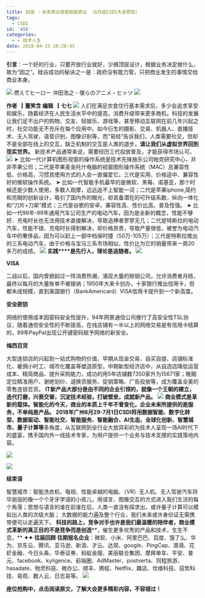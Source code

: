 ```yaml
---
title: 创造 ：未来商业就是智能商业 （6月底CSDI大会预告）
tags:
  - CSDI
id: '456'
categories:
  - - 技术人生
date: 2018-04-15 16:20:45
---
```


**引言**：一个好的行业，只要开放行业就好，少搞顶层设计，根据业务决定做什么，故为“因之”。硅谷成功的秘诀之一是：政府没有能力管，只把商业发生的事情交给商业本身。

 ![](http://www.taohui.pub/wp-content/uploads/2018/04/30bdaf51f202f3e390ab773fc17bed52-1.jpg)  燃えてヒーロー 沖田浩之 - 僕らのアニメ・ヒッツ ![](/2018/04/a82ec86de382c688d0d34590f7ddbe38-1.png) 

**作者▕  董笑含** **编辑▕  七七** ![](http://www.taohui.pub/wp-content/uploads/2018/04/640-1.jpg) 人们在满足衣食住行基本需求后，多少会追求享受和娱乐，随着经济在人民生活水平中的提高，消费升级带来更多商机。科技的发展让我们足不出户的购物、交友、轻娱乐、游戏等，甚至移动互联网在前几年兴起之时，社交功能无不充斥在每个应用中。如今衍生的摄影、交易、机器人、直播技术、无人驾驶、语音识别、图像识别等，而“易经”告诉我们，人类需要社交，但却不是全部在线上的交互，缺乏机制的交互是人类的退步。**请让我们从虚拟世界回到现实世界。** 新技术产品通常来说，需要经历三代投放普及，才能获得市场认可。 ![](http://www.taohui.pub/wp-content/uploads/2018/04/unnamed-file-3.jpg) ➤ 比如一代计算机图形视窗的操作系统是技术先锋施乐公司帕克研究中心，并非苹果公司；二代是苹果麦金托什电脑的视窗图形操作系统（MAC）且兼容性低、价格高，习惯其使用方式的人会一直偏爱它。三代是实用、价格适中、兼容性好的微软操作系统。 ➤ 比如一代智能手机最早的是微软、黑莓、诺基亚，那个时候还是少数人使用，多数人观摩，远远追不上智能一词；二代是苹果iphone,简约和亮眼的创新设计，吸引了国内外的眼光，却具备潜在的可升级系数，纵向一体化和“刀片+刀架”模式；三代是谷歌的安卓，兼容性高、性价比高，普及性强。 ➤ 比如一代96年-99年通用汽车公司生产的电动汽车，因为是全新的概念，性能不够好、充电时长也无法用技术直接解决，导致追捧者寥寥无几；二代是特斯拉的电动汽车，性能不错、充电时长得到解决，却价格昂贵，导致产量很低，被誉为电动汽车中的奢侈品，因为可以赶上一部中档保时捷（50万-105万）；三代是特斯拉推出的三系电动汽车，由于价格与宝马三系市场相似，性价比为它的销量带来一周20多万的成绩。 ![](http://www.taohui.pub/wp-content/uploads/2018/04/iphone的商业创新模式-1.jpg) **实践****是先行人，****理论****是追随者。** ![](/2018/04/paypal中间支付-1.jpg)

**VISA**

二战以后，国内曾掀起过一阵消费热潮，涌现大量的赊销公司，允许消费者月结，最终以每月的大量账单不被接纳；1950年大来卡创办，十家银行推出信用卡，但都未成规模，直到美国银行（BankAmericard）VISA信用卡提升到一个新高度。

**安全密钥**

网络的使用成本因密码安全性提升，94年网景通信公司推行了高安全性TSL协议，随着通信安全性的不断提高，在线店铺有一半以上的网络交易是有信用卡结算的，99年PayPal出现公开键密码赋予网络的新安全。

**梅西百货**

大型连锁店的兴起到一站式购物的价值，早期从现金交易、自买自提、店铺标准化、雇佣小时工、城市化覆盖等塑造原型，中期新型经济店中，从自选店降低运营成本、精简商品、提升采购能力，成功的用5年店铺数7350家升为15671家；晚期定位精准用户、谢绝划价、退换货服务、促销策略、广告投放等，成为覆盖全美的零售连锁百货。 **IT新产品大部分是由不同的企业引领的，就像一个王朝的建立，迭代打磨，兴衰交替，沉淀技术经验，打破壁垒，成就新产品。** ![](/2018/04/unnamed-file-1-1.jpg) **商业模式是****革新的载体****。**智能化的今天，商业的本质上千年不曾变化，企业未来所提供的是服务，不单纯是产品。 2018年广州6月29-7月1日CSDI将用**数据智能、数字化转型、数据驱动、智能社交、智能服务、智能融合、AI生态、全球化创新、智慧城市、量子计算等**多角度，从互联网到全行业大放异彩的为技术人呈现一场AI时代下的盛宴，携手国内外一线技术专家，为用户提供一个业务与技术支撑的实践落地内容。

![](/2018/04/csdi-2018-1.jpg)

![](/2018/04/csdi-2018嘉宾-1.jpg)

**结束语**

智慧城市：智能洗衣机、电视、性能卓越的电脑、（VR）无人机、无人驾驶汽车将华丽丽的像一个个牙牙学语的小孩儿，用语言、图像交互的方式进入我们生活的每个角落；思想与语言的谁在前谁在后，人类一直没有探求出，或许量子计算可以模拟出人类的次级大脑； 大数据的能力遍及整个行业，我们未来或许身份证无需携带便可以走遍天下。 **科技的路上，竞争对手也许是我们最温暖的陪伴者，****商业模式革新的真正目的不是竞争而是****创造****，催生更多优秀的产品和技术，生生不息。** **✦✦** **往届回顾** **往期报名企业**：微软、小米、阿里巴巴、百度、饿了么、华为、京东云、腾讯、亚马逊、新浪、才云、达观、google、PingCap、滴滴、花虾金融、今日头条、华泰证券、蚂蚁金服、美丽联合集团、摩拜单车、平安、普元、facebook、kyligence、前端圈、AdMaster、postverta、同程旅游、hasadate、物灵科技、微办公、顺丰、携程、Netflix、趣店、优维科技、驭势科技、易观、数人云、日志易等。 ![](/2018/04/unnamed-file-2-1.jpg)

**座位抢购中，点击阅读原文，了解大会更多精彩内容，不容错过！**